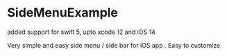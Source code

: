 # SideMenuExample
added support for swift 5, upto xcode 12 and iOS 14


Very simple and easy side menu / side bar for iOS app . Easy to customize 
